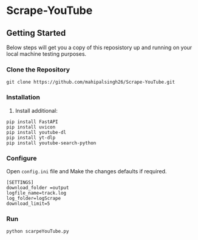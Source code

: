 # Scrape-YouTube
## Getting Started

Below steps will get you a copy of this reposistory up and running on your local machine testing purposes.

### Clone the Repository
```
git clone https://github.com/mahipalsingh26/Scrape-YouTube.git
```

### Installation
1. Install additional:
```
pip install FastAPI
pip install uvicon
pip install youtube-dl
pip install yt-dlp
pip install youtube-search-python
```

### Configure
Open `config.ini` file and Make the changes defaults if required.
```
[SETTINGS]
download_folder =output
logfile_name=track.log
log_folder=logScrape
download_limit=5
```
### Run
```
python scarpeYouTube.py
```

